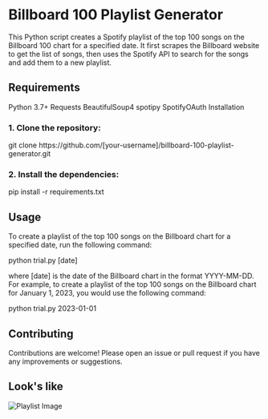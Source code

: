 # Billboard 100 Playlist Generator
This Python script creates a Spotify playlist of the top 100 songs on the Billboard 100 chart for a specified date. It first scrapes the Billboard website to get the list of songs, then uses the Spotify API to search for the songs and add them to a new playlist.

## Requirements
Python 3.7+
Requests
BeautifulSoup4
spotipy
SpotifyOAuth
Installation
### 1. Clone the repository:
<p>git clone https://github.com/[your-username]/billboard-100-playlist-generator.git</p>


### 2. Install the dependencies:

pip install -r requirements.txt

## Usage
To create a playlist of the top 100 songs on the Billboard chart for a specified date, run the following command:

python trial.py [date]

where [date] is the date of the Billboard chart in the format YYYY-MM-DD. For example, to create a playlist of the top 100 songs on the Billboard chart for January 1, 2023, you would use the following command:

python trial.py 2023-01-01

## Contributing
Contributions are welcome! Please open an issue or pull request if you have any improvements or suggestions.

## Look's like
<img alt="Playlist Image" scr="./Screenshot (3)"/>
